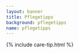 ```yaml
---
layout: banner
title: Pflegetipps
background: pflegetipps
name: pflegetipps
---
```


{% include care-tip.html %}
